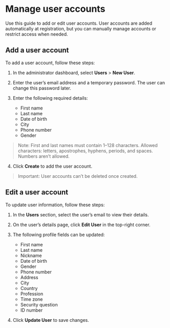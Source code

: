# Manage user accounts

<!--
> ~~Add or Edit the user~~
> 
> New heading is more task-focused, short, and uses sentence-style cap.
> 
> References: 
> - https://learn.microsoft.com/en-us/style-guide/checklists/word-choice-checklist
> - https://learn.microsoft.com/en-us/style-guide/procedures-instructions/writing-step-by-step-instructions
> - https://learn.microsoft.com/en-us/style-guide/scannable-content/headings
-->

Use this guide to add or edit user accounts. User accounts are added automatically at registration, but you can manually manage accounts or restrict access when needed.

<!--
> ~~We understand that time is valuable, which is why our platform automatically adds users as soon as they register, freeing up your precious resources. But we also know that sometimes, you may want to take matters into your own hands or prevent unauthorized access.~~
>~~With our platform, you have the flexibility to manually register a user or restrict access to certain features for unregistered users upon their request. This ensures that you have full control over your user base and can provide the best possible experience for your customers.~~
>
> Simplified introduction. Removed conversational and marketing tone
> (“We understand that time is valuable...”) and replaced with direct,
> Plain English explanation of the feature.
> 
> References: 
> - https://learn.microsoft.com/en-us/style-guide/grammar/grammar-and-parts-of-speech
> - https://learn.microsoft.com/en-us/style-guide/top-10-tips-style-voice
> - https://learn.microsoft.com/en-us/style-guide/grammar/person
> - https://learn.microsoft.com/en-us/style-guide/procedures-instructions/writing-step-by-step-instructions
-->

## Add a user account

To add a user account, follow these steps:

<!--
> ~~When you want to add a user do the following:~~
> 
> Replaced old intro with direct command style. Thought about "adding", but
> MS guides recommends to be careful with -ing.
> 
> References: 
> - https://learn.microsoft.com/en-us/style-guide/grammar/grammar-and-parts-of-speech
> - https://learn.microsoft.com/en-us/style-guide/grammar/ing-words
> - https://learn.microsoft.com/en-us/style-guide/procedures-instructions/writing-step-by-step-instructions
-->

1. In the administrator dashboard, select **Users** > **New User**.

2. Enter the user’s email address and a temporary password. The user can change this password later.

3. Enter the following required details:
   - First name
   - Last name
   - Date of birth
   - City
   - Phone number
   - Gender

> Note: First and last names must contain 1–128 characters. Allowed characters: letters, apostrophes, hyphens, periods, and spaces. Numbers aren’t allowed.

4. Click **Create** to add the user account.

> Important: User accounts can’t be deleted once created.

<!--
> ~~1. Go to the "Users", then click 'New user' button and enter email of the > user~~
> ~~2. enter password of the user. (The user will be able to change the password > later).~~
> ~~3. Under Profile fields, enter the user name. There must be no digits in the > user name and~~
> ~~the number of characters must be from 1 to 128. We allow to enter single > quotation~~
> ~~mark, minus sign, period and blank space.~~
> ~~4. Type the surname of the user. There must be no digits in the user surname and the~~
> ~~number of characters must be from 1 to 128. We allow to enter single > quotation mark,~~
> ~~minus sign, period and blank space.~~
> ~~5. Select user date of birth~~
> ~~6. Enter the name of the city where the user lives.~~
> ~~7. Type the phone number of the user~~
> ~~8. Check the checkbox whether the user is male or female~~
> ~~9. When you finish with filling in the form you can click "Create" button to create the user.~~
> 
> Reduced from 9 steps to 4, combining related actions.
> Each step:
> - Starts with an imperative verb (Open, Enter, Provide, Click).
> - Limited to fewer than 7 steps, so the full process fits on one screen.
> - Validation rules (for names) moved into a Note, per MS guideline
>   on using notes for important but secondary info.
> - Bias-free communication for Male or Female.
> - Used standardized terms for special characters. 
> 
> Based on the guide, I assumed fields in Edit are optional,
> while Add includes only required fields for account creation
>
> References:
> - https://learn.microsoft.com/en-us/style-guide/procedures-instructions/writing-step-by-step-instructions
> - https://learn.microsoft.com/en-us/style-guide/developer-content/formatting-developer-text-elements
> - https://learn.microsoft.com/en-us/style-guide/a-z-word-list-term-collections/e/email
> - https://learn.microsoft.com/en-us/style-guide/procedures-instructions/describing-interactions-with-ui
> - https://learn.microsoft.com/en-us/style-guide/bias-free-communication
> - https://learn.microsoft.com/en-us/style-guide/a-z-word-list-term-collections/term-collections/special-characters
-->

## Edit a user account

To update user information, follow these steps:

1. In the **Users** section, select the user’s email to view their details.

2. On the user’s details page, click **Edit User** in the top-right corner.

3. The following profile fields can be updated:
   - First name
   - Last name
   - Nickname
   - Date of birth
   - Gender
   - Phone number
   - Address
   - City
   - Country
   - Profession
   - Time zone
   - Security question
   - ID number

4. Click **Update User** to save changes.

<!--
~~10. To edit user, push the email of a user you want to edit.~~
~~11. Tap 'Edit user' on the user details page, at the top right~~
~~12. Make changes, for example: First, last names, nickname, date of birth, country, city,~~
~~address, profession, time zone, security question, personal ID.~~
~~13. Click Update user to finish editing of the user.~~
~~Per the established protocols of the system, once a user has been registered within the~~
~~framework, they shall not be able to be removed from the system.~~

> Rewrote to 4 clear steps.
> - Replaced “push the email” and “tap” with standard verbs:
>   “select” and “click,” per MS guidance on UI interactions.
> - Removed long list of possible fields.
>
> References:
> - https://learn.microsoft.com/en-us/style-guide/procedures-instructions/writing-step-by-step-instructions
> - https://learn.microsoft.com/en-us/style-guide/word-choice
> - https://learn.microsoft.com/en-us/style-guide/developer-content/formatting-developer-text-elements
> - https://learn.microsoft.com/en-us/style-guide/procedures-instructions/describing-interactions-with-ui
-->

